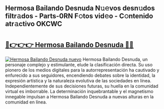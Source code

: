 ## Hermosa Bailando Desnuda N𝚞𝚎vos desn𝚞dos filtr𝚊dos - Parts-0RN F𝚘tos vid𝚎o - C𝚘ntenido atr𝚊ctivo OKCWC

# <h2><a href="http://mb8rtii.tromn.icu/?c=Hermosa+Bailando+Desnuda">🔗👉👉👉 Hermosa Bailando Desnuda 🔗🔗</a></h2>

[![Hermosa Bailando Desnuda nuevo](https://i.imgur.com/pEAQMta.gif)](http://mb8rtii.tromn.icu/?c=Hermosa+Bailando+Desnuda)
Hermosa Bailando Desnuda, un personaje complejo y estimulante, elude la clasificación directa. Su uso pionero de los medios digitales para la autorrepresentación ha cautivado y enfurecido a sus seguidores, encendiendo debates sobre la identidad, la expresión artística y la naturaleza evolutiva de las sociedades en línea. Independientemente de sus decisiones futuras, su huella en la comunidad virtual es imborrable. La determinación inquebrantable y el magnetismo innegable impulsan a Hermosa Bailando Desnuda a nuevas alturas en la comunidad en línea.
